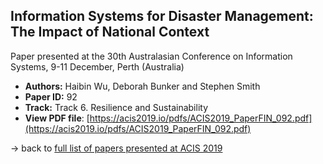 ## Information Systems for Disaster Management: The Impact of National Context

Paper presented at the 30th Australasian Conference on Information Systems, 9-11 December, Perth (Australia)
- **Authors:** Haibin Wu, Deborah Bunker and Stephen Smith
- **Paper ID:** 92
- **Track:** Track 6. Resilience and Sustainability
- **View PDF file**: [https://acis2019.io/pdfs/ACIS2019_PaperFIN_092.pdf](https://acis2019.io/pdfs/ACIS2019_PaperFIN_092.pdf)

&rarr; back to [full list of papers presented at ACIS 2019](https://acis2019.io/)